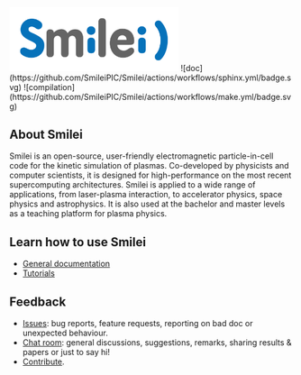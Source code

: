 <img src="doc/Sphinx/_static/smileiLogo.svg" width=300 />
![doc](https://github.com/SmileiPIC/Smilei/actions/workflows/sphinx.yml/badge.svg)
![compilation](https://github.com/SmileiPIC/Smilei/actions/workflows/make.yml/badge.svg)

## About Smilei

Smilei is an open-source, user-friendly electromagnetic particle-in-cell code for the kinetic simulation of plasmas. Co-developed by physicists and computer scientists, it is designed for high-performance on the most recent supercomputing architectures. Smilei is applied to a wide range of applications, from laser-plasma interaction, to accelerator physics, space physics and astrophysics. It is also used at the bachelor and master levels as a teaching platform for plasma physics.

## Learn how to use Smilei

* [General documentation](https://smileipic.github.io/Smilei) 
* [Tutorials](https://smileipic.github.io/tutorials)

## Feedback

* [Issues](https://github.com/SmileiPIC/Smilei/issues): bug reports, feature requests, reporting on bad doc or unexpected behaviour.
* [Chat room](https://app.element.io/#/room/!LQrdVpOJEohPSWMlmf:matrix.org): general discussions, suggestions, remarks, sharing results & papers or just to say hi!
* [Contribute](https://smileipic.github.io/Smilei/Use/contribute.html).
